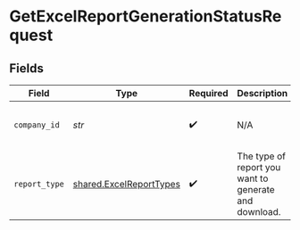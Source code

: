 # GetExcelReportGenerationStatusRequest


## Fields

| Field                                                              | Type                                                               | Required                                                           | Description                                                        | Example                                                            |
| ------------------------------------------------------------------ | ------------------------------------------------------------------ | ------------------------------------------------------------------ | ------------------------------------------------------------------ | ------------------------------------------------------------------ |
| `company_id`                                                       | *str*                                                              | :heavy_check_mark:                                                 | N/A                                                                | 8a210b68-6988-11ed-a1eb-0242ac120002                               |
| `report_type`                                                      | [shared.ExcelReportTypes](../../models/shared/excelreporttypes.md) | :heavy_check_mark:                                                 | The type of report you want to generate and download.              |                                                                    |